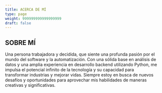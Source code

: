 ```yaml
---
title: ACERCA DE MÍ
type: page
weight: 999999999999999999
draft: false
---
```


## **SOBRE MÍ**

Una persona trabajadora y decidida, que siente una profunda pasión por el mundo
del software y la automatización. Con una sólida base en análisis de datos y
una amplia experiencia en desarrollo backend utilizando Python, me impulsa el
potencial infinito de la tecnología y su capacidad para transformar industrias
y mejorar vidas. Siempre estoy en busca de nuevos desafíos y oportunidades para
aprovechar mis habilidades de maneras creativas y significativas.
